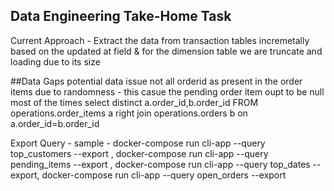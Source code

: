## Data Engineering Take-Home Task

Current Approach - Extract the data from transaction tables incremetally based on the updated at field & for the dimension table we are truncate and loading due to its size


##Data Gaps 
potential data issue not all orderid as present in the order items due to randomness - this casue the pending order item oupt to be null most of the times 
select distinct a.order_id,b.order_id FROM operations.order_items a
right join operations.orders b
on a.order_id=b.order_id


Export Query - 
sample - docker-compose run cli-app --query top_customers --export ,
docker-compose run cli-app --query pending_items --export ,
docker-compose run cli-app --query top_dates --export,
docker-compose run cli-app --query open_orders --export
